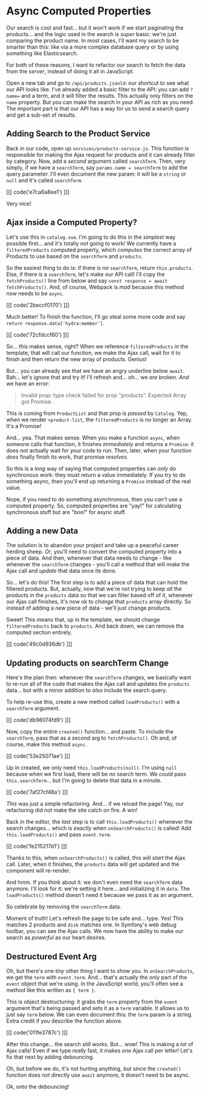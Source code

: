 # Async Computed Properties

Our search is cool and fast... but it won't work if we start paginating
the products... and the logic used in the search is *super* basic: we're just
comparing the product name. In most cases, I'll want my search to be smarter
than this: like via a more complex database query or by using something like
Elasticsearch.

For both of these reasons, I want to refactor our search to fetch the data from
the *server*, instead of doing it all in JavaScript.

Open a new tab and go to `/api/products.jsonld`: our shortcut to see what our API
looks like. I've already added a basic filter to the API: you can add
`?name=` and a term, and it will filter the results. This actually only
filters on the `name` property. But you can make the search in your API as
rich as you need. The important part is that our API has a way for us to send a
search query and get a sub-set of results.

## Adding Search to the Product Service

Back in our code, open up `services/products-service.js`. This function is
responsible for making the Ajax request for products and it can already filter by
category. Now, add a *second* argument called `searchTerm`. Then, very simply,
if we have a `searchTerm`, say `params.name = searchTerm` to add the query parameter.
I'll even document the new param: it  will be a `string` or `null` and it's
called `searchTerm`.

[[[ code('e7ca6a8ee1') ]]]

Very nice!

## Ajax inside a Computed Property?

Let's use this in `catalog.vue`. I'm going to do this in the *simplest* way
possible first... and it's totally *not* going to work! We currently have a
`filteredProducts` computed property, which *computes* the correct array of
Products to use based on the `searchTerm` and `products`.

So the easiest thing to do is: if there is *no* `searchTerm`, return
`this.products`. Else, if there *is* a `searchTerm`, let's make our API call!
I'll copy the `fetchProducts()` line from below and say
`const response = await fetchProducts()`. And, of course, Webpack is *mad*
because this method now needs to be `async`.

[[[ code('2beccf0170') ]]]

Much better! To finish the function, I'll go steal some more code and say
`return response.data['hydra:member']`.

[[[ code('72cfdccf60') ]]]

So... this makes sense, right? When we reference `filteredProducts` in the template,
that will call our function, we make the Ajax call, wait for it to finish
and then return the new array of products. Genius!

But... you can already see that we have an angry underline below `await`.
Bah... let's ignore that and try it! I'll refresh and... oh... we *are* broken.
*And* we have an error:

> Invalid prop: type check failed for prop "products". Expected Array got Promise.

This is coming from `ProductList` and that prop is *passed* by `Catalog`. Yep,
when we render `<product-list`, the `filteredProducts` is *no* longer an Array.
It's a Promise!

And... yea. That makes sense. When you make a function `async`, when someone
calls that function, it finishes *immediately* and returns a `Promise`: it
does *not* actually wait for your code to run. Then, later, when your function
*does* finally finish its work, that promise *resolves*.

So this is a *long* way of saying that computed properties can *only* do synchronous
work: they must return a value immediately. If you try to do something async, then
you'll end up returning a `Promise` instead of the real value.

Nope, if you need to do something asynchronous, then you *can't* use a computed
property. So, computed properties are "yay!" for calculating synchronous stuff
but are "boo!" for async stuff.

## Adding a new Data

The solution is to abandon your project and take up a peaceful career herding
sheep. *Or*, you'll need to convert the computed property into a piece of data.
And then, whenever that data needs to change - like whenever the `searchTerm`
changes - you'll call a method that will *make* the Ajax call
and *update* that data once its done.

So... let's do this! The first step is to add a piece of data that can hold the
filtered products. But, actually, now that we're not trying to keep *all* the
products in the `products` data so that we can filter based off of it, whenever our
Ajax call finishes, it's now ok to *change* that `products` array directly.
So instead of adding a *new* piece of data - we'll just change products.

Sweet! This means that, up in the template, we should change `filteredProducts`
back to `products`. And back down, we can remove the computed section entirely.

[[[ code('49c0d936db') ]]]

## Updating products on searchTerm Change

Here's the plan then: whenever the `searchTerm` changes, we basically want to
re-run all of the code that makes the Ajax call and updates the `products` data...
but with a minor addition to *also* include the search query.

To help re-use this, create a new method called `loadProducts()` with a
`searchTerm` argument.

[[[ code('db98074fd9') ]]]

Now, copy the entire `created()` function... and paste. To include the
`searchTerm`, pass that as a second arg to `fetchProducts()`. Oh and, of course,
make this method `async`.

[[[ code('53e25071ae') ]]]

Up in created, we only need `this.loadProducts(null)`. I'm using `null` because when
we first load, there will be *no* search term. We *could* pass `this.searchTerm`...
but I'm going to delete that data in a minute.

[[[ code('7af27cf48a') ]]]

*This* was just a simple refactoring. And... if we reload the page! Yay,
our refactoring did *not* make the site catch on fire. A win!

Back in the editor, the *last* step is to call `this.loadProducts()` whenever
the search changes... which is *exactly* when `onSearchProducts()` is called!
Add `this.loadProducts()` and pass `event.term`.

[[[ code('fe215217d1') ]]]

Thanks to this, when `onSearchProducts()` is called, this will *start* the Ajax
call. Later, when it finishes, the `products` data will get updated and the component
will re-render.

And hmm. If you think about it: we don't even need the `searchTerm` data anymore.
I'll look for it: we're setting it here... and initializing it in `data`. The
`loadProducts()` method doesn't need it because we pass it as an argument.

So celebrate by removing the `searchTerm` data.

Moment of truth! Let's refresh the page to be safe and... type. Yes! This
matches 2 products and `disk` matches one. In Symfony's web debug toolbar, you
can see the Ajax calls. We now have the ability to make our search as *powerful*
as our heart desires.

## Destructured Event Arg

Oh, but there's one *tiny* other thing I want to show you. In `onSearchProducts`,
we get the `term` with `event.term`. And... that's actually the *only* part of
the `event` object that we're using. In the JavaScript world, you'll often
see a method like this written as `{ term }`.

This is object destructuring: it grabs the `term` property from the `event`
argument that's being passed and sets it as a `term` variable. It allows
us to just say `term` below. We can even document this: the `term` param is a
string. Extra credit if you describe the function above.

[[[ code('011fe3787c') ]]]

After this change... the search still works. But... wow! This is making a *lot*
of Ajax calls! Even if we type *really* fast, it makes one Ajax call per letter!
Let's fix that next by adding debouncing.

Oh, but before we do, it's not hurting anything, but since the `created()`
function does *not* directly use `await` anymore, it doesn't need to be async.

Ok, onto the debouncing!
